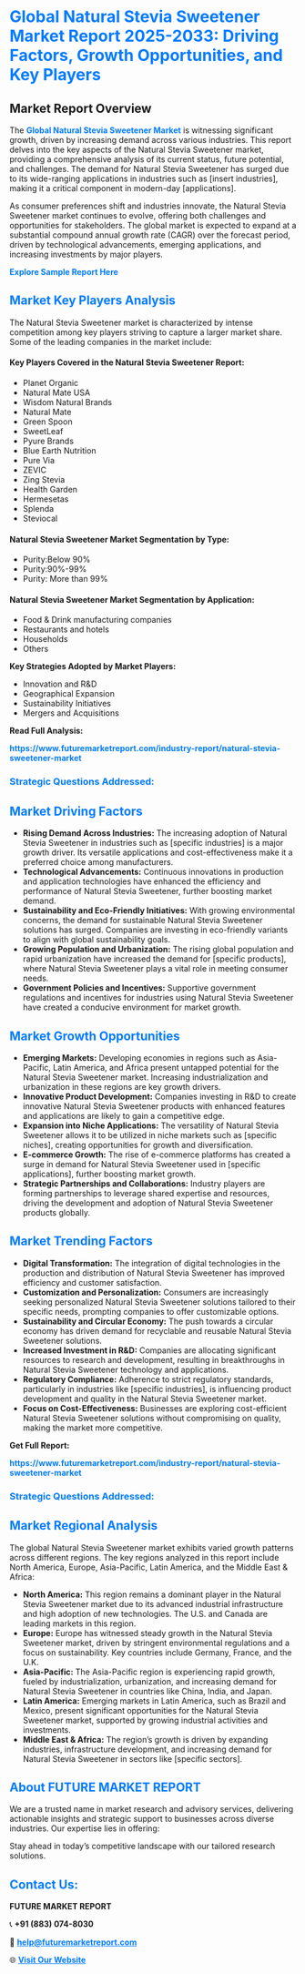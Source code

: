 <h1 style="color: #007BFF;">Global Natural Stevia Sweetener Market Report 2025-2033: Driving Factors, Growth Opportunities, and Key Players</h1>

<section id="overview">
<h2>Market Report Overview</h2>
<p>The <a href="https://www.futuremarketreport.com/industry-report/natural-stevia-sweetener-market" style="color: #007BFF; text-decoration: none;"><strong>Global Natural Stevia Sweetener Market</strong></a> is witnessing significant growth, driven by increasing demand across various industries. This report delves into the key aspects of the Natural Stevia Sweetener market, providing a comprehensive analysis of its current status, future potential, and challenges. The demand for Natural Stevia Sweetener has surged due to its wide-ranging applications in industries such as [insert industries], making it a critical component in modern-day [applications].</p>
<p>As consumer preferences shift and industries innovate, the Natural Stevia Sweetener market continues to evolve, offering both challenges and opportunities for stakeholders. The global market is expected to expand at a substantial compound annual growth rate (CAGR) over the forecast period, driven by technological advancements, emerging applications, and increasing investments by major players.</p>
</section>

<section id="overview">
<p><a href="https://www.futuremarketreport.com/request-sample/reportId=101770" style="color: #007BFF; text-decoration: none;"><strong>Explore Sample Report Here</strong></a></p>
</section>

<section id="key-players">
<h2 style="color: #007BFF;">Market Key Players Analysis</h2>
<p>The Natural Stevia Sweetener market is characterized by intense competition among key players striving to capture a larger market share. Some of the leading companies in the market include:</p>
<h4>Key Players Covered in the Natural Stevia Sweetener Report:</h4>
<ul><li>Planet Organic</li><li>Natural Mate USA</li><li>Wisdom Natural Brands</li><li>Natural Mate</li><li>Green Spoon</li><li>SweetLeaf</li><li>Pyure Brands</li><li>Blue Earth Nutrition</li><li>Pure Via</li><li>ZEVIC</li><li>Zing Stevia</li><li>Health Garden</li><li>Hermesetas</li><li>Splenda</li><li>Steviocal</li></ul>
<h4>Natural Stevia Sweetener Market Segmentation by Type:</h4>
<ul><li>Purity:Below 90%</li><li>Purity:90%-99%</li><li>Purity: More than 99%</li></ul>

<h4>Natural Stevia Sweetener Market Segmentation by Application:</h4>
<ul><li>Food &amp; Drink manufacturing companies</li><li>Restaurants and hotels</li><li>Households</li><li>Others</li></ul>
<p><strong>Key Strategies Adopted by Market Players:</strong></p>
<ul>
<li>Innovation and R&D</li>
<li>Geographical Expansion</li>
<li>Sustainability Initiatives</li>
<li>Mergers and Acquisitions</li>
</ul>
</section>

<section>
<p><strong>Read Full Analysis: </strong></p><a href="https://www.futuremarketreport.com/industry-report/natural-stevia-sweetener-market" style="color: #007BFF; text-decoration: none;"><strong>https://www.futuremarketreport.com/industry-report/natural-stevia-sweetener-market</strong></a>
<h3 style="color: #007BFF;">Strategic Questions Addressed:</h3>
</section>

<section id="driving-factors">
<h2 style="color: #007BFF;">Market Driving Factors</h2>
<ul>
<li><strong>Rising Demand Across Industries:</strong> The increasing adoption of Natural Stevia Sweetener in industries such as [specific industries] is a major growth driver. Its versatile applications and cost-effectiveness make it a preferred choice among manufacturers.</li>
<li><strong>Technological Advancements:</strong> Continuous innovations in production and application technologies have enhanced the efficiency and performance of Natural Stevia Sweetener, further boosting market demand.</li>
<li><strong>Sustainability and Eco-Friendly Initiatives:</strong> With growing environmental concerns, the demand for sustainable Natural Stevia Sweetener solutions has surged. Companies are investing in eco-friendly variants to align with global sustainability goals.</li>
<li><strong>Growing Population and Urbanization:</strong> The rising global population and rapid urbanization have increased the demand for [specific products], where Natural Stevia Sweetener plays a vital role in meeting consumer needs.</li>
<li><strong>Government Policies and Incentives:</strong> Supportive government regulations and incentives for industries using Natural Stevia Sweetener have created a conducive environment for market growth.</li>
</ul>
</section>

<section id="growth-opportunities">
<h2 style="color: #007BFF;">Market Growth Opportunities</h2>
<ul>
<li><strong>Emerging Markets:</strong> Developing economies in regions such as Asia-Pacific, Latin America, and Africa present untapped potential for the Natural Stevia Sweetener market. Increasing industrialization and urbanization in these regions are key growth drivers.</li>
<li><strong>Innovative Product Development:</strong> Companies investing in R&D to create innovative Natural Stevia Sweetener products with enhanced features and applications are likely to gain a competitive edge.</li>
<li><strong>Expansion into Niche Applications:</strong> The versatility of Natural Stevia Sweetener allows it to be utilized in niche markets such as [specific niches], creating opportunities for growth and diversification.</li>
<li><strong>E-commerce Growth:</strong> The rise of e-commerce platforms has created a surge in demand for Natural Stevia Sweetener used in [specific applications], further boosting market growth.</li>
<li><strong>Strategic Partnerships and Collaborations:</strong> Industry players are forming partnerships to leverage shared expertise and resources, driving the development and adoption of Natural Stevia Sweetener products globally.</li>
</ul>
</section>

<section id="trending-factors">
<h2 style="color: #007BFF;">Market Trending Factors</h2>
<ul>
<li><strong>Digital Transformation:</strong> The integration of digital technologies in the production and distribution of Natural Stevia Sweetener has improved efficiency and customer satisfaction.</li>
<li><strong>Customization and Personalization:</strong> Consumers are increasingly seeking personalized Natural Stevia Sweetener solutions tailored to their specific needs, prompting companies to offer customizable options.</li>
<li><strong>Sustainability and Circular Economy:</strong> The push towards a circular economy has driven demand for recyclable and reusable Natural Stevia Sweetener solutions.</li>
<li><strong>Increased Investment in R&D:</strong> Companies are allocating significant resources to research and development, resulting in breakthroughs in Natural Stevia Sweetener technology and applications.</li>
<li><strong>Regulatory Compliance:</strong> Adherence to strict regulatory standards, particularly in industries like [specific industries], is influencing product development and quality in the Natural Stevia Sweetener market.</li>
<li><strong>Focus on Cost-Effectiveness:</strong> Businesses are exploring cost-efficient Natural Stevia Sweetener solutions without compromising on quality, making the market more competitive.</li>
</ul>
</section>

<section>
<p><strong>Get Full Report: </strong></p><a href="https://www.futuremarketreport.com/industry-report/natural-stevia-sweetener-market" style="color: #007BFF; text-decoration: none;"><strong>https://www.futuremarketreport.com/industry-report/natural-stevia-sweetener-market</strong></a>
<h3 style="color: #007BFF;">Strategic Questions Addressed:</h3>
</section>


<section id="regional-analysis">
<h2 style="color: #007BFF;">Market Regional Analysis</h2>
<p>The global Natural Stevia Sweetener market exhibits varied growth patterns across different regions. The key regions analyzed in this report include North America, Europe, Asia-Pacific, Latin America, and the Middle East & Africa:</p>
<ul>
<li><strong>North America:</strong> This region remains a dominant player in the Natural Stevia Sweetener market due to its advanced industrial infrastructure and high adoption of new technologies. The U.S. and Canada are leading markets in this region.</li>
<li><strong>Europe:</strong> Europe has witnessed steady growth in the Natural Stevia Sweetener market, driven by stringent environmental regulations and a focus on sustainability. Key countries include Germany, France, and the U.K.</li>
<li><strong>Asia-Pacific:</strong> The Asia-Pacific region is experiencing rapid growth, fueled by industrialization, urbanization, and increasing demand for Natural Stevia Sweetener in countries like China, India, and Japan.</li>
<li><strong>Latin America:</strong> Emerging markets in Latin America, such as Brazil and Mexico, present significant opportunities for the Natural Stevia Sweetener market, supported by growing industrial activities and investments.</li>
<li><strong>Middle East & Africa:</strong> The region’s growth is driven by expanding industries, infrastructure development, and increasing demand for Natural Stevia Sweetener in sectors like [specific sectors].</li>
</ul>
</section>

<footer>
<h2 style="color: #007BFF;">About FUTURE MARKET REPORT</h2>
<p>We are a trusted name in market research and advisory services, delivering actionable insights and strategic support to businesses across diverse industries. Our expertise lies in offering:</p>

<p>Stay ahead in today’s competitive landscape with our tailored research solutions.</p>

<h2 style="color: #007BFF;">Contact Us:</h2>
<p><strong>FUTURE MARKET REPORT</strong></p>
<p>📞 <strong>+91 (883) 074-8030</strong></p>
<p>📧 <strong><a href="mailto:help@futuremarketreport.com" style="color: #007BFF;">help@futuremarketreport.com</a></strong></p>
<p>🌐 <strong><a href="https://www.futuremarketreport.com/" style="color: #007BFF;">Visit Our Website</a></strong></p>
</footer>
